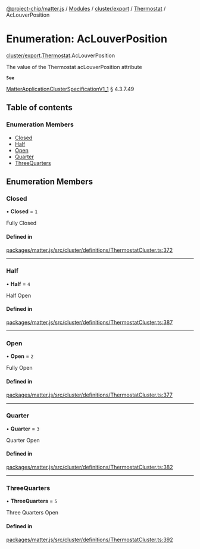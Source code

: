 [@project-chip/matter.js](../README.md) / [Modules](../modules.md) / [cluster/export](../modules/cluster_export.md) / [Thermostat](../modules/cluster_export.Thermostat.md) / AcLouverPosition

# Enumeration: AcLouverPosition

[cluster/export](../modules/cluster_export.md).[Thermostat](../modules/cluster_export.Thermostat.md).AcLouverPosition

The value of the Thermostat acLouverPosition attribute

**`See`**

[MatterApplicationClusterSpecificationV1_1](../interfaces/spec_export.MatterApplicationClusterSpecificationV1_1.md) § 4.3.7.49

## Table of contents

### Enumeration Members

- [Closed](cluster_export.Thermostat.AcLouverPosition.md#closed)
- [Half](cluster_export.Thermostat.AcLouverPosition.md#half)
- [Open](cluster_export.Thermostat.AcLouverPosition.md#open)
- [Quarter](cluster_export.Thermostat.AcLouverPosition.md#quarter)
- [ThreeQuarters](cluster_export.Thermostat.AcLouverPosition.md#threequarters)

## Enumeration Members

### Closed

• **Closed** = ``1``

Fully Closed

#### Defined in

[packages/matter.js/src/cluster/definitions/ThermostatCluster.ts:372](https://github.com/project-chip/matter.js/blob/e87b236f/packages/matter.js/src/cluster/definitions/ThermostatCluster.ts#L372)

___

### Half

• **Half** = ``4``

Half Open

#### Defined in

[packages/matter.js/src/cluster/definitions/ThermostatCluster.ts:387](https://github.com/project-chip/matter.js/blob/e87b236f/packages/matter.js/src/cluster/definitions/ThermostatCluster.ts#L387)

___

### Open

• **Open** = ``2``

Fully Open

#### Defined in

[packages/matter.js/src/cluster/definitions/ThermostatCluster.ts:377](https://github.com/project-chip/matter.js/blob/e87b236f/packages/matter.js/src/cluster/definitions/ThermostatCluster.ts#L377)

___

### Quarter

• **Quarter** = ``3``

Quarter Open

#### Defined in

[packages/matter.js/src/cluster/definitions/ThermostatCluster.ts:382](https://github.com/project-chip/matter.js/blob/e87b236f/packages/matter.js/src/cluster/definitions/ThermostatCluster.ts#L382)

___

### ThreeQuarters

• **ThreeQuarters** = ``5``

Three Quarters Open

#### Defined in

[packages/matter.js/src/cluster/definitions/ThermostatCluster.ts:392](https://github.com/project-chip/matter.js/blob/e87b236f/packages/matter.js/src/cluster/definitions/ThermostatCluster.ts#L392)
